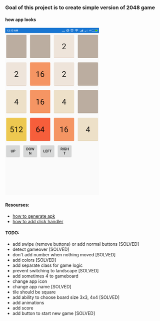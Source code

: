 ### Goal of this project is to create simple version of 2048 game

#### how app looks
<img src="./screenshot.png" alt="screenshot" width="300px"/>

#### Resourses:
* [how to generate apk](https://www.youtube.com/watch?v=j5hnbKJelH8&feature=youtu.be)
* [how to add click handler](https://www.youtube.com/watch?v=gm-RgfdaISU)

#### TODO:
* add swipe (remove buttons) or add normal buttons [SOLVED]
* detect gameover [SOLVED]
* don't add number when nothing moved [SOLVED]
* add colors [SOLVED]
* add separate class for game logic
* prevent switching to landscape [SOLVED]
* add sometimes 4 to gameboard
* change app icon
* change app name [SOLVED]
* tile should be square
* add ability to choose board size 3x3, 4x4 [SOLVED]
* add animations
* add score
* add button to start new game [SOLVED]